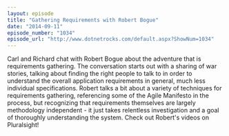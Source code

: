 ```yaml
---
layout: episode
title: "Gathering Requirements with Robert Bogue"
date: "2014-09-11"
episode_number: "1034"
episode_url: "http://www.dotnetrocks.com/default.aspx?ShowNum=1034"
---
```


Carl and Richard chat with Robert Bogue about the adventure that is requirements gathering. The conversation starts out with a sharing of war stories, talking about finding the right people to talk to in order to understand the overall application requirements in general, much less individual specifications. Robert talks a bit about a variety of techniques for requirements gathering, referencing some of the Agile Manifesto in the process, but recognizing that requirements themselves are largely methodology independent - it just takes relentless investigation and a goal of thoroughly understanding the system. Check out Robert's videos on Pluralsight!

